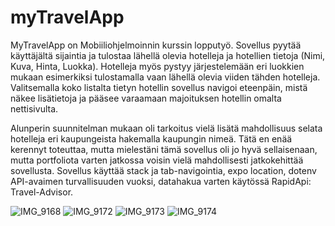 # myTravelApp

MyTravelApp on Mobiiliohjelmoinnin kurssin lopputyö.
Sovellus pyytää käyttäjältä sijaintia ja tulostaa lähellä olevia hotelleja ja hotellien tietoja (Nimi, Kuva, Hinta, Luokka). Hotelleja myös pystyy järjestelemään eri luokkien mukaan esimerkiksi tulostamalla vaan lähellä olevia viiden tähden hotelleja. Valitsemalla koko listalta tietyn hotellin sovellus navigoi eteenpäin, mistä näkee lisätietoja ja pääsee varaamaan majoituksen hotellin omalta nettisivulta. 

Alunperin suunnitelman mukaan oli tarkoitus vielä lisätä mahdollisuus selata hotelleja eri kaupungeista hakemalla kaupungin nimeä. Tätä en enää kerennyt toteuttaa, mutta mielestäni tämä sovellus oli jo hyvä sellaisenaan, mutta portfoliota varten jatkossa voisin vielä mahdollisesti jatkokehittää sovellusta. Sovellus käyttää stack ja tab-navigointia, expo location, dotenv API-avaimen turvallisuuden vuoksi, datahakua varten käytössä RapidApi: Travel-Advisor. 


![IMG_9168](https://user-images.githubusercontent.com/83761950/167290883-a5853881-6850-413a-8638-4cc4385acbb5.PNG)
![IMG_9172](https://user-images.githubusercontent.com/83761950/167290889-b0180ab7-3897-4d28-b613-43f6f19a8053.PNG)
![IMG_9173](https://user-images.githubusercontent.com/83761950/167290897-fa8a87a4-b014-4715-b04c-c6dae336735d.PNG)
![IMG_9174](https://user-images.githubusercontent.com/83761950/167290901-26d51836-3be0-4bba-a811-1407287ff08a.PNG)
